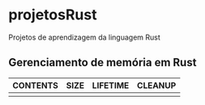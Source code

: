 # projetosRust
Projetos de aprendizagem da linguagem Rust

## Gerenciamento de memória em Rust


| CONTENTS                                            | SIZE              | LIFETIME             | CLEANUP                       |
|-----------------------------------------------------|-------------------|----------------------|-------------------------------|
|                                                     |                   |                      |                               |
